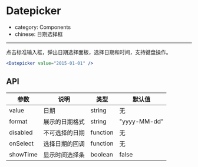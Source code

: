 # Datepicker

- category: Components
- chinese: 日期选择框

---

点击标准输入框，弹出日期选择面板，选择日期和时间，支持键盘操作。

```jsx
<Datepicker value="2015-01-01" />
```

## API

| 参数     | 说明           | 类型     | 默认值       |
|----------|----------------|----------|--------------|
| value    | 日期           | string   | 无           |
| format   | 展示的日期格式 | string   | "yyyy-MM-dd" |
| disabled | 不可选择的日期 | function | 无           |
| onSelect | 选择日期的回调 | function | 无           |
| showTime | 显示时间选择条 | boolean  | false        |

<style>
.code-box-demo .rc-calendar-picker-input {
  width: 200px;
}
</style>
